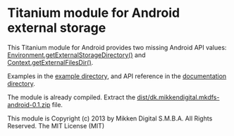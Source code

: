 Titanium module for Android external storage
===============================

This Titanium module for Android provides two missing Android API values:
[Environment.getExternalStorageDirectory()](https://developer.android.com/reference/android/os/Environment.html#getExternalStorageDirectory()) and [Context.getExternalFilesDir()]((https://developer.android.com/reference/android/content/Context.html#getExternalFilesDir(java.lang.String))).

Examples in the [example directory](./example/), and API reference in the [documentation directory](./documentation).

The module is already compiled. Extract the [dist/dk.mikkendigital.mkdfs-android-0.1.zip](./dist/dk.mikkendigital.mkdfs-android-0.1.zip) file.

This module is Copyright (c) 2013 by Mikken Digital S.M.B.A. All Rights Reserved. The MIT License (MIT)
